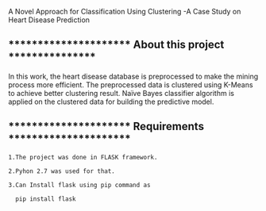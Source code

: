 A Novel Approach for Classification Using Clustering -A Case Study on Heart Disease Prediction

********************* About this project ***************
--------------------------------------------------------

In this work, the heart disease database   is   preprocessed 
to make the mining process more efficient.  The preprocessed
 data is clustered using K-Means to achieve better clustering
 result. Naïve Bayes classifier algorithm is applied  on the 
clustered data for building the predictive model.


********************* Requirements *********************
--------------------------------------------------------


	1.The project was done in FLASK framework.
	
	2.Pyhon 2.7 was used for that.
	
	3.Can Install flask using pip command as
	
	  pip install flask


